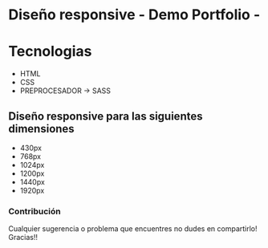 # Diseño responsive - Demo Portfolio -


# Tecnologias
- HTML
- CSS
- PREPROCESADOR -> SASS

## Diseño responsive para las siguientes dimensiones
- 430px
- 768px
- 1024px
- 1200px
- 1440px
- 1920px



### Contribución
Cualquier sugerencia o problema que encuentres no dudes en compartirlo! Gracias!!